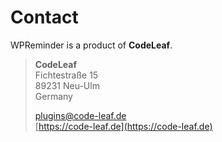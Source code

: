 # Contact

WPReminder is a product of **CodeLeaf**.

> **CodeLeaf**\
> Fichtestraße 15\
> 89231 Neu-Ulm\
> Germany
> 
> [plugins@code-leaf.de](mailto:plugins@code-leaf.de)\
> [https://code-leaf.de](https://code-leaf.de)
